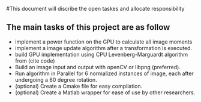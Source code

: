 #This document will discribe the open taskes and allocate responsibility

## The main tasks of this project are as follow

- implement a power function on the GPU to calculate all image moments
- implement a image update algorithm after a transformation is executed.
- build GPU implementation using CPU Levenberg-Marguardt algorithm from (cite code)
- Build an image input and output with openCV or libpng (preferred).
- Run algorithm in Parallel for 6 normalized instances of image, each after undergoing a 60 degree rotation.
- (optional) Create a Cmake file for easy compilation.
- (optional) Create a Matlab wrapper for ease of use by other researchers.

